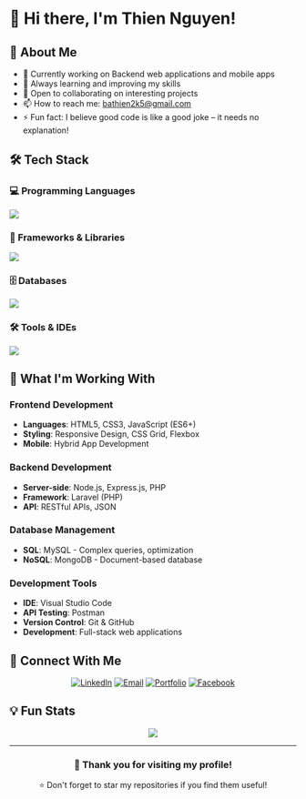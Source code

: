 # 👋 Hi there, I'm Thien Nguyen!

## 🚀 About Me

- 🔭 Currently working on Backend web applications and mobile apps
- 🌱 Always learning and improving my skills
- 💼 Open to collaborating on interesting projects
- 📫 How to reach me: bathien2k5@gmail.com
- ⚡ Fun fact: I believe good code is like a good joke – it needs no explanation!

## 🛠️ Tech Stack

### 💻 Programming Languages
<div align="left">
  <img src="https://skillicons.dev/icons?i=c,js,php,java,html,css" />
</div>

### 🎯 Frameworks & Libraries
<div align="left">
  <img src="https://skillicons.dev/icons?i=nodejs,express,laravel" />
</div>

### 🗄️ Databases
<div align="left">
  <img src="https://skillicons.dev/icons?i=mysql,mongodb" />
</div>

### 🛠️ Tools & IDEs
<div align="left">
  <img src="https://skillicons.dev/icons?i=vscode,postman,git,github" />
</div>

## 💼 What I'm Working With

### Frontend Development
- **Languages**: HTML5, CSS3, JavaScript (ES6+)
- **Styling**: Responsive Design, CSS Grid, Flexbox
- **Mobile**: Hybrid App Development

### Backend Development
- **Server-side**: Node.js, Express.js, PHP
- **Framework**: Laravel (PHP)
- **API**: RESTful APIs, JSON

### Database Management
- **SQL**: MySQL - Complex queries, optimization
- **NoSQL**: MongoDB - Document-based database

### Development Tools
- **IDE**: Visual Studio Code
- **API Testing**: Postman
- **Version Control**: Git & GitHub
- **Development**: Full-stack web applications


## 🤝 Connect With Me

<div align="center">
  
[![LinkedIn](https://img.shields.io/badge/LinkedIn-0077B5?style=for-the-badge&logo=linkedin&logoColor=white)](https://linkedin.com/in/thiennguyen-dev)
[![Email](https://img.shields.io/badge/Email-D14836?style=for-the-badge&logo=gmail&logoColor=white)](mailto:thiennguyen.dev@gmail.com)
[![Portfolio](https://img.shields.io/badge/Portfolio-000000?style=for-the-badge&logo=vercel&logoColor=white)](https://thiennguyen.dev)
[![Facebook](https://img.shields.io/badge/Facebook-1877F2?style=for-the-badge&logo=facebook&logoColor=white)](https://facebook.com/thiennguyen.dev)

</div>

## 💡 Fun Stats

<div align="center">
  <img src="https://komarev.com/ghpvc/?username=thiennguyen&color=36BCF7&style=flat-square&label=Profile+Views" />
</div>

---

<div align="center">
  <h3>💖 Thank you for visiting my profile!</h3>
  <p>⭐ Don't forget to star my repositories if you find them useful!</p>
</div>
